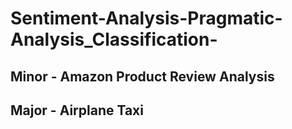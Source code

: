 # Sentiment-Analysis-Pragmatic-Analysis_Classification-

## Minor - Amazon Product Review Analysis

## Major - Airplane Taxi

